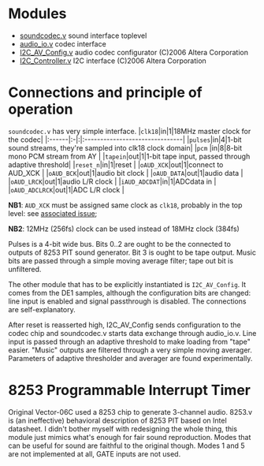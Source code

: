 # Modules #

  * [soundcodec.v](http://vector06cc.googlecode.com/svn/trunk/src/DE1/soundcodec.v) sound interface toplevel
  * [audio\_io.v](http://vector06cc.googlecode.com/svn/trunk/src/DE1/audio_io.v) codec interface
  * [I2C\_AV\_Config.v](http://vector06cc.googlecode.com/svn/trunk/src/DE1/I2C_AV_Config.v) audio codec configurator (C)2006 Altera Corporation
  * [I2C\_Controller.v](http://vector06cc.googlecode.com/svn/trunk/src/DE1/I2C_Controller.v) I2C interface (C)2006 Altera Corporation

# Connections and principle of operation #

`soundcodec.v` has very simple interface.
|`clk18`|in|1|18MHz master clock for the codec|
|:------|:-|:|:-------------------------------|
|`pulses`|in|4|1-bit sound streams, they're sampled into clk18 clock domain|
|`pcm`  |in|8|8-bit mono PCM stream from AY   |
|`tapein`|out|1|1-bit tape input, passed through adaptive threshold|
|`reset_n`|in|1|reset                           |
|`oAUD_XCK`|out|1|connect to AUD\_XCK             |
|`oAUD_BCK`|out|1|audio bit clock                 |
|`oAUD_DATA`|out|1|audio data                      |
|`oAUD_LRCK`|out|1|audio L/R clock                 |
|`iAUD_ADCDAT`|in|1|ADCdata in                      |
|`oAUD_ADCLRCK`|out|1|ADC L/R clock                   |

**NB1**: `AUD_XCK` must be assigned same clock as `clk18`, probably in the top level: see [associated issue](http://code.google.com/p/vector06cc/issues/detail?id=9);

**NB2**: 12MHz (256fs) clock can be used instead of 18MHz clock (384fs)

Pulses is a 4-bit wide bus. Bits 0..2 are ought to be the connected to outputs of 8253 PIT sound generator. Bit 3 is ought to be tape output. Music bits are passed through a simple moving average filter; tape out bit is unfiltered.

The other module that has to be explicitly instantiated is `I2C_AV_Config`. It comes from the DE1 samples, although the configuration bits are changed: line input is enabled and signal passthrough is disabled. The connections are self-explanatory.

After reset is reasserted high, I2C\_AV\_Config sends configuration to the codec chip and soundcodec.v starts data exchange through audio\_io.v. Line input is passed through an adaptive threshold to make loading from "tape" easier. "Music" outputs are filtered through a very simple moving averager. Parameters of adaptive thresholder and averager are found experimentally.

# 8253 Programmable Interrupt Timer #
Original Vector-06C used a 8253 chip to generate 3-channel audio. 8253.v is (an ineffective) behavioral description of 8253 PIT based on Intel datasheet. I didn't bother myself with redesigning the whole thing, this module just mimics what's enough for fair sound reproduction. Modes that can be useful for sound are faithful to the original though. Modes 1 and 5 are not implemented at all, GATE inputs are not used.
